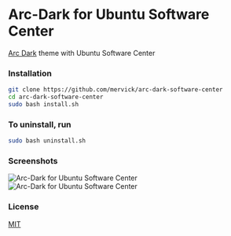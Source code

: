 # Arc-Dark for Ubuntu Software Center
[Arc Dark](https://github.com/horst3180/arc-theme) theme with Ubuntu Software Center


### Installation 

```sh
git clone https://github.com/mervick/arc-dark-software-center
cd arc-dark-software-center
sudo bash install.sh
```

### To uninstall, run

```sh
sudo bash uninstall.sh
```

### Screenshots

![Arc-Dark for Ubuntu Software Center](http://mervick.github.io/img/ubuntu-software-center-1.png)
![Arc-Dark for Ubuntu Software Center](http://mervick.github.io/img/ubuntu-software-center.png?fdg)

### License
[MIT](https://opensource.org/licenses/MIT)
